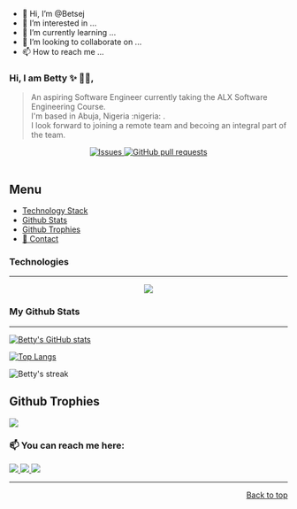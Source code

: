 - 👋 Hi, I’m @Betsej
- 👀 I’m interested in ...
- 🌱 I’m currently learning ...
- 💞️ I’m looking to collaborate on ...
- 📫 How to reach me ...

<!---
Betsej/Betsej is a ✨ special ✨ repository because its `README.md` (this file) appears on your GitHub profile.
You can click the Preview link to take a look at your changes.
--->


<body id="top">
  
  
### Hi, I am Betty ✨ 	:woman_technologist:, 

> <p > An aspiring Software Engineer currently taking the ALX Software Engineering Course. <br>
> I'm based in Abuja, Nigeria :nigeria: . <br /> 
> I look forward to joining a remote team and becoing an integral part of the team.</p>

  <p align="center">
    <a href="https://github.com/Betsej/github-readme-stats/issues">
      <img alt="Issues" src="https://img.shields.io/github/issues/Betsej/github-readme-stats?color=0088ff" />
    </a>
    <a href="https://github.com/Betsej/github-readme-stats/pulls">
      <img alt="GitHub pull requests" src="https://img.shields.io/github/issues-pr/Betsej/github-readme-stats?color=0088ff" />
    </a>
    <br />
    <br />
  </p>
  
  ## Menu
  - [Technology Stack](#technologies)
  - [Github Stats](#my-github-stats)
  - [Github Trophies](#github-trophies)
  - [📱 Contact](#-You-can-reach-me-here)

### Technologies
- - - -
 <p align="center">
    <img src="https://img.shields.io/badge/Git-F05032?style=for-the-badge&logo=git&logoColor=white" />
    
 </p>



### My Github Stats 
- - - -
  
[![Betty's GitHub stats](https://github-readme-stats.vercel.app/api?username=Betsej&count_private=true&show_icons=true&theme=vue-dark)](https://github.com/Betsej)

[![Top Langs](https://github-readme-stats.vercel.app/api/top-langs/?username=Betsej&langs_count=8&layout=compact&theme=vue-dark)](https://github.com/Betsej)

<p><img align="center" src="https://github-readme-streak-stats.herokuapp.com?user=Betsej&theme=vue-dark&hide_border=true&date_format=j%20M%5B%20Y%5D" alt="Betty's streak" /></p>
  
## Github Trophies
  <img src="https://github-profile-trophy.vercel.app/?username=Betsej&theme=algolia&column=4">
  
 ### 📫 You can reach me here:  
<a href="https://www.linkedin.com/in/orherime-betty-ejakpovi-2515b2191/" target="_blank">
    <img src="https://img.shields.io/badge/linkedin-%230077B5.svg?&style=for-the-badge&logo=linkedin&logoColor=white" />
  </a>
<a href="https://www.instagram.com/honibets/" target="_blank">
    <img src="https://img.shields.io/badge/instagram-%23E4405F.svg?&style=for-the-badge&logo=instagram&logoColor=white" />
  </a>
<a href="mailto:bejakpovi@gmail.com" target="_blank">
    <img src="https://img.shields.io/badge/mail-%230077B5.svg?&style=for-the-badge&logo=gmail&logoColor=white" />
 </a>

 
 - - - - 
 <p  align="right">
  <a href="#top">Back to top</a>
 </p>
  
  
</body>
